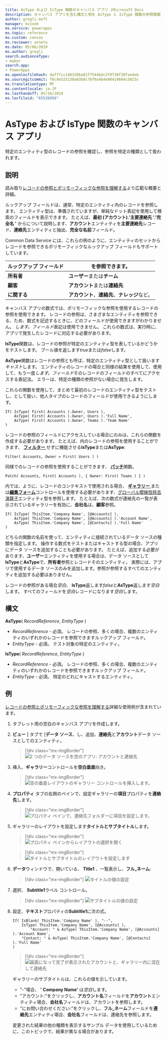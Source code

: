 ```yaml
---
title: AsType および IsType 関数のキャンバス アプリ |Microsoft Docs
description: キャンバス アプリを含む構文と例を AsType と IsType 関数の参照情報
author: gregli-msft
manager: kvivek
ms.service: powerapps
ms.topic: reference
ms.custom: canvas
ms.reviewer: anneta
ms.date: 05/06/2019
ms.author: gregli
search.audienceType:
- maker
search.app:
- PowerApps
ms.openlocfilehash: dafffcc148329be81f7544bdc2f0730f307ae4eb
ms.sourcegitcommit: f6c9e525130a03b8c76f0a4b4e90419604c5823c
ms.translationtype: MT
ms.contentlocale: ja-JP
ms.lasthandoff: 05/10/2019
ms.locfileid: "65526056"
---
```

# <a name="astype-and-istype-functions-in-canvas-apps"></a>AsType および IsType 関数のキャンバス アプリ

特定のエンティティ型のレコードの参照を確認し、参照を特定の種類として扱われます。

## <a name="description"></a>説明

読み取り[レコードの参照とポリモーフィックな参照を理解する](../working-with-references.md)より広範な概要と詳細。

ルックアップ フィールドは、通常、特定のエンティティ内のレコードを参照します。 エンティティ型は、準備されていますが、単純なドット表記を使用して検索のフィールドを表示できます。 たとえば、**最初 (アカウント).'主要連絡先 '.'完全名 '** からについて説明します、**アカウント**エンティティを**主要連絡先**レコード、**連絡先**エンティティと抽出、**完全な名前**フィールド。

Common Data Service には、これらの例のように、エンティティのセットからレコードを参照できるポリモーフィックなルックアップ フィールドもサポートしています。

| ルックアップ フィールド | を参照できます。 |
|--------------|--------------|
| **所有者** | **ユーザー**または**チーム** |
| **顧客** | **アカウント**または**連絡先** |
| **に関する** | **アカウント**、**連絡先**、**ナレッジ**など。 |

キャンバス アプリの数式では、ポリモーフィックな参照を使用するレコードの参照を使用できます。 レコードの参照は、さまざまなエンティティを参照できる、ため、数式を記述するときに、どのフィールドが使用できますがわかりません。 *します。フィールド*表記は使用できません。 これらの数式は、実行時に、アプリで発生したレコードに対応する必要があります。

**IsType**関数は、レコードの参照が特定のエンティティ型を表しているかどうかをテストします。 ブール値を返します*true*または*false*します。

**AsType**関数はレコードの参照とも呼ば、特定のエンティティ型として扱います*キャスト*します。 エンティティのレコードの場合と同様の結果を使用して、使用して、もう一度*します。フィールド*そのレコードのフィールドのすべてにアクセスする表記法。 エラーは、特定の種類の参照がない場合に発生します。

これらの関数を使用して、まとめて最初のレコードのエンティティ型をテストし、として扱い、他人タイプのレコードのフィールドが使用できるようにします。

```powerapps-dot
If( IsType( First( Accounts ).Owner, Users ),
    AsType( First( Accounts ).Owner, Users ).'Full Name',
    AsType( First( Accounts ).Owner, Teams ).'Team Name'
)
```

レコードの参照のフィールドにアクセスしている場合にのみは、これらの関数を作成する必要があります。 たとえば、内のレコードの参照を使用することができます、 [**フィルター** ](function-filter-lookup.md)せずに機能させる**IsType**または**AsType**:

```powerapps-dot
Filter( Accounts, Owner = First( Users ) )
```

同様でのレコードの参照を使用することができます、 [**パッチ**](function-patch.md)関数。

```powerapps-dot
Patch( Accounts, First( Accounts ), { Owner: First( Teams ) } )
```  

内では、ように、レコードのコンテキストで使用される場合、 [**ギャラリー** ](../controls/control-gallery.md)または[**編集フォーム**](../controls/control-form-detail.md)コントロールを使用する必要があります、[グローバル曖昧性除去演算子](operators.md#disambiguation-operator)エンティティ型を参照します。 たとえば、次の数式が連絡先の一覧が表示されているギャラリーを有効に、**会社名**は、**顧客**参照。

```powerapps-dot
If( IsType( ThisItem.'Company Name', [@Accounts] ),
    AsType( ThisItem.'Company Name', [@Accounts] ).'Account Name',
    AsType( ThisItem.'Company Name', [@Contacts] ).'Full Name'
)
```

どちらの関数の名前を使って、エンティティに接続されているデータ ソースの種類を指定します。 操作する数式をテストまたはキャストする型の場合、アプリにデータ ソースを追加することも必要があります。 たとえば、追加する必要があります、**ユーザー**エンティティを使用する場合は、データ ソースとして**IsType**と**AsType**で、**所有者**参照とレコードそのエンティティ。 実際には、アプリで使用するデータ ソースのみを追加します。参照が参照するすべてのエンティティを追加する必要はありません。

レコードの参照がある場合*空白*、 **IsType**返します*false*と**AsType**返します*空白*します。 すべてのフィールドを*空白*レコードになります*空白*します。

## <a name="syntax"></a>構文

**AsType**( *RecordReference*, *EntityType* )

- *RecordReference* - 必須。 レコードの参照、多くの場合、複数のエンティティのいずれかのレコードを参照できますルックアップ フィールド。
- *EntityType* - 必須。 テスト対象の特定のエンティティ。

**IsType**( *RecordReference*, *EntityType* )

- *RecordReference* - 必須。 レコードの参照、多くの場合、複数のエンティティのいずれかのレコードを参照できますルックアップ フィールド。
- *EntityType* - 必須。 特定のどれにキャストするエンティティ。

## <a name="example"></a>例

[レコードの参照とポリモーフィックな参照を理解する](../working-with-references.md)詳細な使用例が含まれています。

1. タブレット用の空白のキャンバス アプリを作成します。

1. **ビュー** ] タブで [**データ ソース**、し、追加、**連絡先**と**アカウント**データ ソースとしてのエンティティ。
    > [!div class="mx-imgBorder"]
    > ![2 つのデータ ソースを空のアプリ: アカウントと連絡先](media/function-astype-istype/contacts-add-datasources.png)

1. 挿入、**ギャラリー**コントロールを**空白垂直**向き。

    > [!div class="mx-imgBorder"]
    > ![空の垂直レイアウトのギャラリー コントロールを挿入します。](media/function-astype-istype/contacts-customer-gallery.png)

1. **プロパティ** タブの右側のペインで、設定ギャラリーの**項目**プロパティを**連絡先**します。

    > [!div class="mx-imgBorder"]
    > ![プロパティ ペインで、連絡先フォルダーに項目を設定します。](media/function-astype-istype/contacts-customer-datasource.png)

1. ギャラリーのレイアウトを設定します**タイトルとサブタイトル**します。

    > [!div class="mx-imgBorder"]
    > ![プロパティ ペインからレイアウトの選択を開く](media/function-astype-istype/contacts-customer-layout.png)

    > [!div class="mx-imgBorder"]
    > ![タイトルとサブタイトルのレイアウトを設定します](media/function-astype-istype/contacts-customer-flyout.png)

1. **データ**ウィンドウで、開いている、 **Title1** 、一覧表示し、**フル_ネーム**:

    > [!div class="mx-imgBorder"]
    > ![タイトルの値の設定](media/function-astype-istype/contacts-customer-title.png)

1. 選択、 **Subtitle1**ラベル コントロール。

    > [!div class="mx-imgBorder"]
    > ![サブタイトルの値の設定](media/function-astype-istype/contacts-customer-subtitle.png)

1. 設定、**テキスト**プロパティの**Subtitle1**に次の式。

    ```powerapps-dot
    If( IsBlank( ThisItem.'Company Name' ), "--",
        IsType( ThisItem.'Company Name', [@Accounts] ),
            "Account: " & AsType( ThisItem.'Company Name', [@Accounts] ).'Account Name',
        "Contact: " & AsType( ThisItem.'Company Name', [@Contacts] ).'Full Name'
    )
    ```

    > [!div class="mx-imgBorder"]
    > ![画面になって完了が表示されたアカウントと、ギャラリー内に混在して連絡先](media/function-astype-istype/contacts-customer-complete.png)

    ギャラリーのサブタイトルは、これらの値を示しています。
    - "-"場合、 **' Company Name'** は*空白*します。
    - "アカウント:"をクリックし、**アカウント名**フィールドを**アカウント**エンティティ場合、**会社名**フィールドは、アカウントを参照します。
    - "にお問い合わせください:"をクリックし、**フル_ネーム**フィールドを**連絡先**エンティティ場合、**会社名**フィールドは、連絡先を参照します。

    変更された結果の他の種類を表示するサンプル データを使用しているために、このトピックで、結果が異なる場合があります。